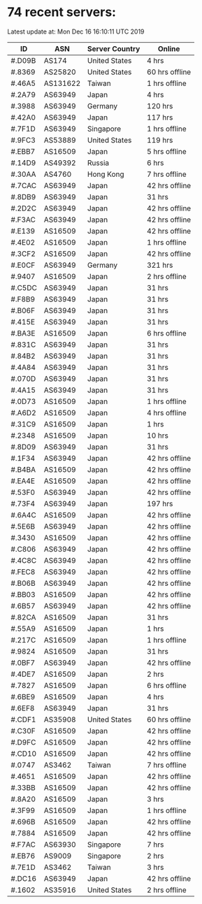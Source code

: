 # 74 recent servers:

Latest update at: Mon Dec 16 16:10:11 UTC 2019

| ID | ASN | Server Country | Online |
| -- | --- | -------------- | ------ |
| #.D09B | AS174 | United States | 4 hrs |
| #.8369 | AS25820 | United States | 60 hrs offline |
| #.46A5 | AS131622 | Taiwan | 1 hrs offline |
| #.2A79 | AS63949 | Japan | 4 hrs |
| #.3988 | AS63949 | Germany | 120 hrs |
| #.42A0 | AS63949 | Japan | 117 hrs |
| #.7F1D | AS63949 | Singapore | 1 hrs offline |
| #.9FC3 | AS53889 | United States | 119 hrs |
| #.EBB7 | AS16509 | Japan | 5 hrs offline |
| #.14D9 | AS49392 | Russia | 6 hrs |
| #.30AA | AS4760 | Hong Kong | 7 hrs offline |
| #.7CAC | AS63949 | Japan | 42 hrs offline |
| #.8DB9 | AS63949 | Japan | 31 hrs |
| #.2D2C | AS63949 | Japan | 42 hrs offline |
| #.F3AC | AS63949 | Japan | 42 hrs offline |
| #.E139 | AS16509 | Japan | 42 hrs offline |
| #.4E02 | AS16509 | Japan | 1 hrs offline |
| #.3CF2 | AS16509 | Japan | 42 hrs offline |
| #.E0CF | AS63949 | Germany | 321 hrs |
| #.9407 | AS16509 | Japan | 2 hrs offline |
| #.C5DC | AS63949 | Japan | 31 hrs |
| #.F8B9 | AS63949 | Japan | 31 hrs |
| #.B06F | AS63949 | Japan | 31 hrs |
| #.415E | AS63949 | Japan | 31 hrs |
| #.BA3E | AS16509 | Japan | 6 hrs offline |
| #.831C | AS63949 | Japan | 31 hrs |
| #.84B2 | AS63949 | Japan | 31 hrs |
| #.4A84 | AS63949 | Japan | 31 hrs |
| #.070D | AS63949 | Japan | 31 hrs |
| #.4A15 | AS63949 | Japan | 31 hrs |
| #.0D73 | AS16509 | Japan | 1 hrs offline |
| #.A6D2 | AS16509 | Japan | 4 hrs offline |
| #.31C9 | AS16509 | Japan | 1 hrs |
| #.2348 | AS16509 | Japan | 10 hrs |
| #.8D09 | AS63949 | Japan | 31 hrs |
| #.1F34 | AS63949 | Japan | 42 hrs offline |
| #.B4BA | AS16509 | Japan | 42 hrs offline |
| #.EA4E | AS16509 | Japan | 42 hrs offline |
| #.53F0 | AS63949 | Japan | 42 hrs offline |
| #.73F4 | AS63949 | Japan | 197 hrs |
| #.6A4C | AS16509 | Japan | 42 hrs offline |
| #.5E6B | AS63949 | Japan | 42 hrs offline |
| #.3430 | AS16509 | Japan | 42 hrs offline |
| #.C806 | AS63949 | Japan | 42 hrs offline |
| #.4C8C | AS63949 | Japan | 42 hrs offline |
| #.FEC8 | AS63949 | Japan | 42 hrs offline |
| #.B06B | AS63949 | Japan | 42 hrs offline |
| #.BB03 | AS16509 | Japan | 42 hrs offline |
| #.6B57 | AS63949 | Japan | 42 hrs offline |
| #.82CA | AS16509 | Japan | 31 hrs |
| #.55A9 | AS16509 | Japan | 1 hrs |
| #.217C | AS16509 | Japan | 1 hrs offline |
| #.9824 | AS16509 | Japan | 31 hrs |
| #.0BF7 | AS63949 | Japan | 42 hrs offline |
| #.4DE7 | AS16509 | Japan | 2 hrs |
| #.7827 | AS16509 | Japan | 6 hrs offline |
| #.6BE9 | AS16509 | Japan | 4 hrs |
| #.6EF8 | AS63949 | Japan | 31 hrs |
| #.CDF1 | AS35908 | United States | 60 hrs offline |
| #.C30F | AS16509 | Japan | 42 hrs offline |
| #.D9FC | AS16509 | Japan | 42 hrs offline |
| #.CD10 | AS16509 | Japan | 42 hrs offline |
| #.0747 | AS3462 | Taiwan | 7 hrs offline |
| #.4651 | AS16509 | Japan | 42 hrs offline |
| #.33BB | AS16509 | Japan | 42 hrs offline |
| #.8A20 | AS16509 | Japan | 3 hrs |
| #.3F99 | AS16509 | Japan | 1 hrs offline |
| #.696B | AS16509 | Japan | 42 hrs offline |
| #.7884 | AS16509 | Japan | 42 hrs offline |
| #.F7AC | AS63930 | Singapore | 7 hrs |
| #.EB76 | AS9009 | Singapore | 2 hrs |
| #.7E1D | AS3462 | Taiwan | 3 hrs |
| #.DC16 | AS63949 | Japan | 42 hrs offline |
| #.1602 | AS35916 | United States | 2 hrs offline |

